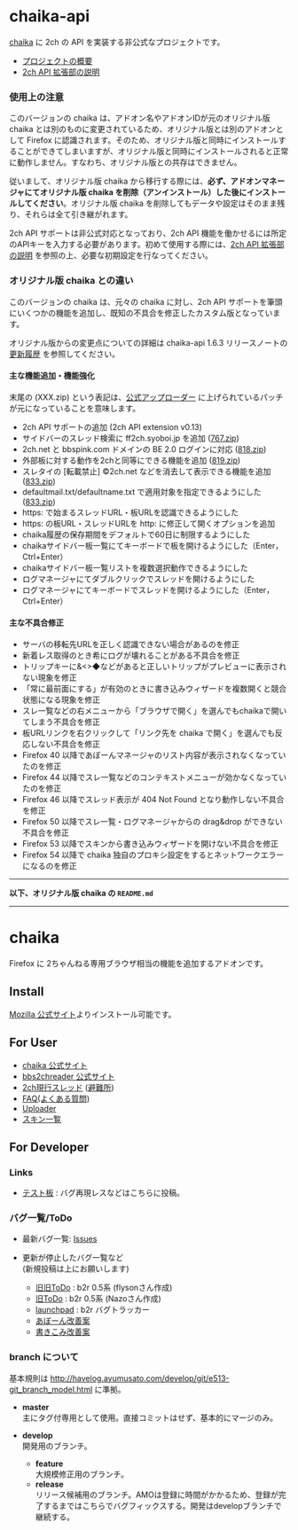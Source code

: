 chaika-api
==========

[chaika](https://github.com/chaika/chaika) に 2ch の API を実装する非公式なプロジェクトです。

* [プロジェクトの概要](https://github.com/masami-dev/chaika-api/wiki)
* [2ch API 拡張部の説明](https://github.com/masami-dev/chaika-api/wiki/%E4%BB%98%E5%B1%9E%E6%96%87%E6%9B%B8%28README%29)

### 使用上の注意

このバージョンの chaika は、アドオン名やアドオンIDが元のオリジナル版 chaika とは別のものに変更されているため、オリジナル版とは別のアドオンとして Firefox に認識されます。そのため、オリジナル版と同時にインストールすることができてしまいますが、オリジナル版と同時にインストールされると正常に動作しません。すなわち、オリジナル版との共存はできません。

従いまして、オリジナル版 chaika から移行する際には、**必ず、アドオンマネージャにてオリジナル版 chaika を削除（アンインストール）した後にインストールしてください**。オリジナル版 chaika を削除してもデータや設定はそのまま残り、それらは全て引き継がれます。

2ch API サポートは非公式対応となっており、2ch API 機能を働かせるには所定のAPIキーを入力する必要があります。初めて使用する際には、[2ch API 拡張部の説明](https://github.com/masami-dev/chaika-api/wiki/%E4%BB%98%E5%B1%9E%E6%96%87%E6%9B%B8%28README%29) を参照の上、必要な初期設定を行なってください。

### オリジナル版 chaika との違い

このバージョンの chaika は、元々の chaika に対し、2ch API サポートを筆頭にいくつかの機能を追加し、既知の不具合を修正したカスタム版となっています。

オリジナル版からの変更点についての詳細は chaika-api 1.6.3 リリースノートの [更新履歴](https://github.com/masami-dev/chaika-api/wiki/chaika-api-1.6.3-%E3%83%AA%E3%83%AA%E3%83%BC%E3%82%B9%E3%83%8E%E3%83%BC%E3%83%88#%E6%9B%B4%E6%96%B0%E5%B1%A5%E6%AD%B4) を参照してください。

#### 主な機能追加・機能強化

末尾の (XXX.zip) という表記は、[公式アップローダー](http://bbs2ch.osdn.jp/uploader/upload.php) に上げられているパッチが元になっていることを意味します。

* 2ch API サポートの追加 (2ch API extension v0.13)
* サイドバーのスレッド検索に ff2ch.syoboi.jp を追加 ([767.zip](http://bbs2ch.osdn.jp/uploader/img/767.zip))
* 2ch.net と bbspink.com ドメインの BE 2.0 ログインに対応 ([818.zip](http://bbs2ch.osdn.jp/uploader/img/818.zip))
* 外部板に対する動作を2chと同等にできる機能を追加 ([819.zip](http://bbs2ch.osdn.jp/uploader/img/819.zip))
* スレタイの [転載禁止] ©2ch.net などを消去して表示できる機能を追加 ([833.zip](http://bbs2ch.osdn.jp/uploader/img/833.zip))
* defaultmail.txt/defaultname.txt で適用対象を指定できるようにした ([833.zip](http://bbs2ch.osdn.jp/uploader/img/833.zip))
* https: で始まるスレッドURL・板URLを認識できるようにした
* https: の板URL・スレッドURLを http: に修正して開くオプションを追加
* chaika履歴の保存期間をデフォルトで60日に制限するようにした
* chaikaサイドバー板一覧にてキーボードで板を開けるようにした（Enter，Ctrl+Enter）
* chaikaサイドバー板一覧リストを複数選択動作できるようにした
* ログマネージャにてダブルクリックでスレッドを開けるようにした
* ログマネージャにてキーボードでスレッドを開けるようにした（Enter，Ctrl+Enter）

#### 主な不具合修正

* サーバの移転先URLを正しく認識できない場合があるのを修正
* 新着レス取得のとき希にログが壊れることがある不具合を修正
* トリップキーに&<>◆などがあると正しいトリップがプレビューに表示されない現象を修正
* 「常に最前面にする」が有効のときに書き込みウィザードを複数開くと競合状態になる現象を修正
* スレ一覧などの右メニューから「ブラウザで開く」を選んでもchaikaで開いてしまう不具合を修正
* 板URLリンクを右クリックして「リンク先を chaika で開く」を選んでも反応しない不具合を修正
* Firefox 40 以降であぼーんマネージャのリスト内容が表示されなくなっていたのを修正
* Firefox 44 以降でスレ一覧などのコンテキストメニューが効かなくなっていたのを修正
* Firefox 46 以降でスレッド表示が 404 Not Found となり動作しない不具合を修正
* Firefox 50 以降でスレ一覧・ログマネージャからの drag&drop ができない不具合を修正
* Firefox 53 以降でスキンから書き込みウィザードを開けない不具合を修正
* Firefox 54 以降で chaika 独自のプロキシ設定をするとネットワークエラーになるのを修正


----

**以下、オリジナル版 chaika の `README.md`**

----

chaika
======

Firefox に 2ちゃんねる専用ブラウザ相当の機能を追加するアドオンです。


Install
---

[Mozilla 公式サイト](https://addons.mozilla.org/ja/firefox/addon/chaika/)よりインストール可能です。


For User
---

* [chaika 公式サイト](http://chaika.xrea.jp/)
* [bbs2chreader 公式サイト](http://bbs2ch.sourceforge.jp/)
* [2ch現行スレッド](http://find.2ch.net/?STR=bbs2chreader%2Fchaika&BBS=ALL&TYPE=TITLE) ([避難所](http://yy22.kakiko.com/test/read.cgi/bbs2ch/1222488320/))
* [FAQ(よくある質問)](http://bbs2ch.sourceforge.jp/?page=FAQ)
* [Uploader](http://bbs2ch.sourceforge.jp/uploader/upload.php)
* [スキン一覧](http://bbs2ch.sourceforge.jp/?page=Skin%2F0.4.5)


For Developer
---

### Links ###

* [テスト板](http://yy22.kakiko.com/bbs2ch/) : バグ再現レスなどはこちらに投稿。

### バグ一覧/ToDo ###
* 最新バグ一覧: [Issues](https://github.com/chaika/chaika/issues)

* 更新が停止したバグ一覧など  
    (新規投稿は上にお願いします)
	* [旧旧ToDo](https://spreadsheets.google.com/pub?key=pbbe5TFNb21RVxOf7ygNJfg) : b2r 0.5系 (flysonさん作成)
	* [旧ToDo](http://d.hatena.ne.jp/nazodane/20080609/1212999112) : b2r 0.5系 (Nazoさん作成)
	* [launchpad](https://bugs.launchpad.net/bbs2ch) : b2r バグトラッカー
	* [あぼーん改善案](http://bbs2ch.sourceforge.jp/?page=%A4%A2%A4%DC%A1%BC%A4%F3%B2%FE%C1%B1)
	* [書きこみ改善案](http://bbs2ch.sourceforge.jp/?page=%BD%F1%A4%AD%B9%FE%A4%DF%B2%FE%C1%B1)

### branch について ###
基本規則は http://havelog.ayumusato.com/develop/git/e513-git_branch_model.html に準拠。

* **master**  
  主にタグ付専用として使用。直接コミットはせず、基本的にマージのみ。
* **develop**  
  開発用のブランチ。
  
  * **feature**  
    大規模修正用のブランチ。
  * **release**  
    リリース候補用のブランチ。AMOは登録に時間がかかるため、登録が完了するまではこちらでバグフィックスする。開発はdevelopブランチで継続する。
